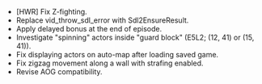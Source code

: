 - [HWR] Fix Z-fighting.
- Replace vid_throw_sdl_error with Sdl2EnsureResult.
- Apply delayed bonus at the end of episode.
- Investigate "spinning" actors inside "guard block" (E5L2; (12, 41) or (15, 41)).
- Fix displaying actors on auto-map after loading saved game.
- Fix zigzag movement along a wall with strafing enabled.
- Revise AOG compatibility.
